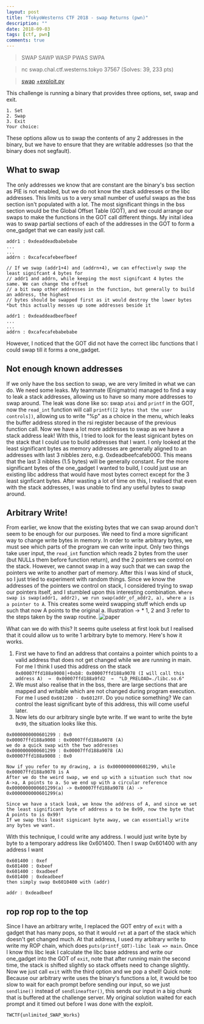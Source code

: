 ```yaml
---
layout: post
title: "TokyoWesterns CTF 2018 - swap Returns (pwn)"
description: ""
date: 2018-09-03
tags: [ctf, pwn]
comments: true
---
```


> SWAP SAWP WASP PWAS SWPA 

> nc swap.chal.ctf.westerns.tokyo 37567 (Solves: 39, 233 pts)

> [swap][swap] [+exploit.py][exploit]

This challenge is running a binary that provides three options, set, swap and exit.
```
1. Set
2. Swap
3. Exit
Your choice: 
```
These options allow us to swap the contents of any 2 addresses in the binary, but we have to ensure that they are writable addresses (so that the binary does not segfault).

## What to swap

The only addresses we know that are constant are the binary's bss section as PIE is not enabled, but we do not know the stack addresses or the libc addresses. This limits us to a very small number of useful swaps as the bss section isn't populated with a lot. The most significant things in the bss section would be the Global Offset Table (GOT), and we could arrange our swaps to make the functions in the GOT call different things. My inital idea was to swap partial sections of each of the addresses in the GOT to form a one_gadget that we can easily just call.

```
addr1 : 0xdeaddeadbabebabe
...
...
addrn : 0xcafecafebeefbeef

// If we swap (addr1+4) and (addrn+4), we can effectively swap the least signifcant 4 bytes for 
// addr1 and addrn, while keeping the most signifcant 4 bytes the same. We can change the offset
// a bit swap other addresses in the function, but generally to build an address, the highest
// bytes should be swapped first as it would destroy the lower bytes
*but this actually messes up some addresses beside it

addr1 : 0xdeaddeadbeefbeef
...
...
addrn : 0xcafecafebabebabe
```
However, I noticed that the GOT did not have the correct libc functions that I could swap till it forms a one_gadget.

## Not enough known addresses

If we only have the bss section to swap, we are very limited in what we can do. We need some leaks. My teammate (Enigmatrix) managed to find a way to leak a stack addresses, allowing us to have so many more addresses to swap around. The leak was done like so: swap `atoi` and `printf` in the GOT, now the `read_int` function will call `printf([2 bytes that the user controls])`, allowing us to write "%p" as a choice in the menu, which leaks the buffer address stored in the rsi register because of the previous function call. Now we have a lot more addresses to swap as we have a stack address leak! With this, I tried to look for the least signicant bytes on the stack that I could use to build addresses that I want. I only looked at the least significant bytes as memory addresses are generally aligned to an addresses with last 3 nibbles zero, e.g. 0xdeadbeefcafeb000. This means that the last 3 nibbles (1.5 bytes) will be generally constant. For the more significant bytes of the one_gadget I wanted to build, I could just use an existing libc address that would have most bytes correct except for the 3 least signficant bytes. After wasting a lot of time on this, I realised that even with the stack addresses, I was unable to find any useful bytes to swap around.

## Arbitrary Write!

From earlier, we know that the existing bytes that we can swap around don't seem to be enough for our purposes. We need to find a more significant way to change write bytes in memory. In order to write arbitrary bytes, we must see which parts of the program we can write input. Only two things take user input, the `read_int` function which reads 2 bytes from the user (but NULLs them before function return), and the 2 pointers we control on the stack. However, we cannot swap in a way such that we can swap the pointers we write to another part of memory. After this I was kind of stuck, so I just tried to experiment with random things. Since we know the addresses of the pointers we control on stack, I considered trying to swap our pointers itself, and I stumbled upon this interesting combination. `Where swap is swap(addr1, addr2), we run swap(addr_of_addr2, a), where a is a pointer to A`. This creates some weird swapping stuff which ends up such that now A points to the original a. 
Illustration -> * 1, 2 and 3 refer to the steps taken by the swap routine.
![paper][paper]

What can we do with this? It seems quite useless at first look but I realised that it could allow us to write 1 arbitrary byte to memory. Here's how it works.
1) First we have to find an address that contains a pointer which points to a valid address that does not get changed while we are running in main. For me I think I used this address on the stack `0x00007ffd188a9008│+0xb8: 0x00007ffd188a9078 (I will call this address A)  →  0x00007ffd188a9fd2  →  "LD_PRELOAD=./libc.so.6"`
2) We must also realise that in the bss, there are large sections that are mapped and writable which are not changed during program execution. For me I used `0x601200 - 0x6012FF`. Do you notice something? We can control the least significant byte of this address, this will come useful later.
3) Now lets do our arbitrary single byte write. If we want to write the byte `0x99`, the situation looks like this.
```
0x0000000000601299 : 0x0
0x00007ffd188a9008 : 0x00007ffd188a9078 (A)
we do a quick swap with the two addresses
0x0000000000601299 : 0x00007ffd188a9078 (A)
0x00007ffd188a9008 : 0x0

Now if you refer to my drawing, a is 0x0000000000601299, while 0x00007ffd188a9078 is A
After we do the weird swap, we end up with a situation such that now A->a, A points to a. So we end up with a circular reference
0x0000000000601299(a) -> 0x00007ffd188a9078 (A) -> 0x0000000000601299(a)

Since we have a stack leak, we know the address of A, and since we set the least significant byte of address a to be 0x99, now the byte that A points to is 0x99!
If we swap this least signicant byte away, we can essentially write any bytes we want.
```
With this technique, I could write any address. I would just write byte by byte to a temporary address like 0x601400. Then I swap 0x601400 with any address I want
```
0x601400 : 0xef
0x601400 : 0xbeef
0x601400 : 0xadbeef
0x601400 : 0xdeadbeef
then simply swap 0x6010400 with (addr)

addr : 0xdeadbeef
```

## rop rop rop to the top
Since I have an arbitrary write, I replaced the GOT entry of `exit` with a gadget that has many pops, so that it would `ret` at a part of the stack which doesn't get changed much. At that address, I used my arbitrary write to write my ROP chain, which does `puts(printf_GOT)-libc leak => main`. Once I know this libc leak I calculate the libc base address and write our one_gadget into the GOT of `exit`, note that after running main the second time, the stack is shifted slightly so stack offsets need to change slightly. Now we just call `exit` with the third option and we pop a shell! Quick note: Because our arbitrary write uses the binary's functions a lot, it would be too slow to wait for each prompt before sending our input, so we just `sendline()` instead of `sendlineafter()`, this sends our input in a big chunk that is buffered at the challenge server. My original solution waited for each prompt and it timed out before I was done with the exploit.

`TWCTF{unlimited_SWAP_Works}`

[swap]:{{site.baseurl}}/ctf/TokyoWesterns18/swap/swap_returns
[exploit]:{{site.baseurl}}/ctf/TokyoWesterns18/swap/exploit.py
[paper]: {{site.baseurl}}/ctf/TokyoWesterns18/swap/paper.jpeg